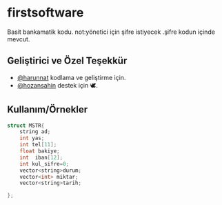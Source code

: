 # firstsoftware

Basit bankamatik kodu.
not:yönetici için şifre istiyecek .şifre kodun içinde mevcut.

## Geliştirici  ve Özel Teşekkür

- [@harunnat](https://www.github.com/harunnat) kodlama ve geliştirme için.
- [@hozansahin](https://www.github.com/hozansahin) destek için 🕊.

  
## Kullanım/Örnekler

```cpp
struct MSTR{
    string ad;
    int yas;
    int tel[11];
    float bakiye;
    int  iban[12];
    int kul_sifre=0;
    vector<string>durum;
    vector<int> miktar;
    vector<string>tarih;

};
```

  
